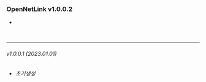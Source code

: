 
<!--Markdown 참고사항
	# 의 갯수에 따라 H1~ 로 폰트 크기 조절 가능
	_를 사용하면 기울임 가능	
	*** 로 나눔선 추가 가능
-->

### OpenNetLink v1.0.0.2
- 

<br>

***
###### _v1.0.0.1      (2023.01.01)_
- _초기생성_

